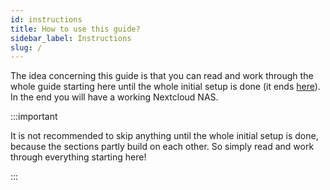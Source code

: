 ```yaml
---
id: instructions
title: How to use this guide?
sidebar_label: Instructions
slug: /
---
```


The idea concerning this guide is that you can read and work through the whole guide starting here until the whole initial setup is done (it ends [here](./congratulations)). In the end you will have a working Nextcloud NAS. 

:::important

It is not recommended to skip anything until the whole initial setup is done, because the sections partly build on each other. So simply read and work through everything starting here!

:::